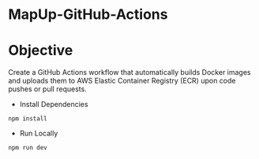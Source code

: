 # MapUp-GitHub-Actions

# ****Objective****

Create a GitHub Actions workflow that automatically builds Docker images and uploads them to AWS Elastic Container Registry (ECR) upon code pushes or pull requests.

- Install Dependencies
```
npm install 
```

- Run Locally
```
npm run dev
```